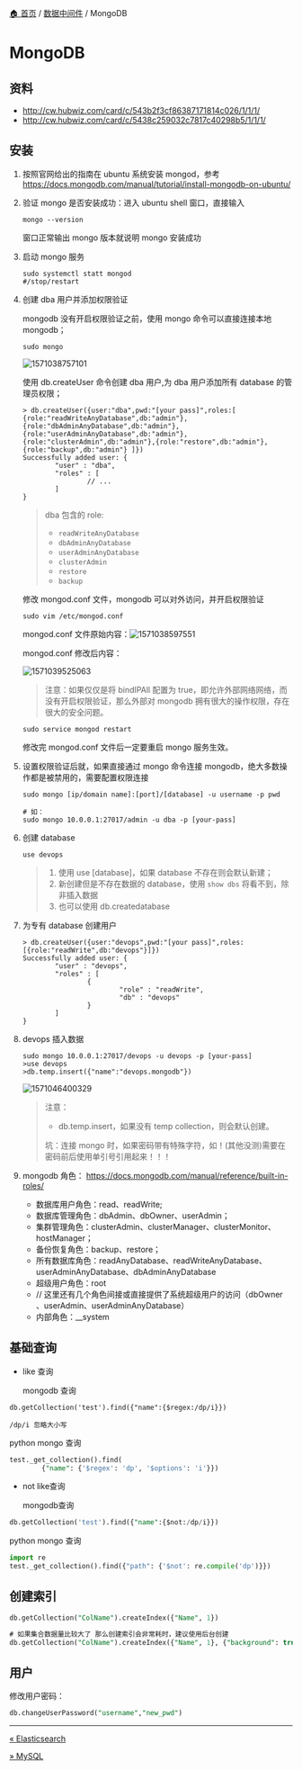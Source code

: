 [🏠 首页](../_index.md) / [数据中间件](_index.md) / MongoDB

# MongoDB

## 资料

- <http://cw.hubwiz.com/card/c/543b2f3cf86387171814c026/1/1/1/>
- <http://cw.hubwiz.com/card/c/5438c259032c7817c40298b5/1/1/1/>

## 安装

1. 按照官网给出的指南在 ubuntu 系统安装 mongod，参考 <https://docs.mongodb.com/manual/tutorial/install-mongodb-on-ubuntu/>

2. 验证 mongo 是否安装成功：进入 ubuntu shell 窗口，直接输入

   ```shell
   mongo --version
   ```

   窗口正常输出 mongo 版本就说明 mongo 安装成功

3. 启动 mongo 服务

   ```shell
   sudo systemctl statt mongod
   #/stop/restart
   ```

4. 创建 dba 用户并添加权限验证

   mongodb 没有开启权限验证之前，使用 mongo 命令可以直接连接本地 mongodb；

   ```shell
   sudo mongo
   ```

   ![1571038757101](https://images.poneding.com/2025/03/202503111821763.png)

   使用 db.createUser 命令创建 dba 用户,为 dba 用户添加所有 database 的管理员权限；

   ```shell
   > db.createUser({user:"dba",pwd:"[your pass]",roles:[ {role:"readWriteAnyDatabase",db:"admin"},{role:"dbAdminAnyDatabase",db:"admin"},{role:"userAdminAnyDatabase",db:"admin"},{role:"clusterAdmin",db:"admin"},{role:"restore",db:"admin"},{role:"backup",db:"admin"} ]})
   Successfully added user: {
           "user" : "dba",
           "roles" : [
                   // ...
           ]
   }
   ```

   > dba 包含的 role:
   >
   > - `readWriteAnyDatabase`
   > - `dbAdminAnyDatabase`
   > - `userAdminAnyDatabase`
   > - `clusterAdmin`
   > - `restore`
   > - `backup`

   修改 mongod.conf 文件，mongodb 可以对外访问，并开启权限验证

   ```shell
   sudo vim /etc/mongod.conf
   ```

   mongod.conf 文件原始内容：![1571038597551](https://images.poneding.com/2025/03/202503111821215.png)

   mongod.conf 修改后内容：

   ![1571039525063](https://images.poneding.com/2025/03/202503111821409.png)

   > 注意：如果仅仅是将 bindIPAll 配置为 true，即允许外部网络网络，而没有开启权限验证，那么外部对 mongodb 拥有很大的操作权限，存在很大的安全问题。

   ```shell
   sudo service mongod restart
   ```

   修改完 mongod.conf 文件后一定要重启 mongo 服务生效。

5. 设置权限验证后就，如果直接通过 mongo 命令连接 mongodb，绝大多数操作都是被禁用的，需要配置权限连接

   ```shell
   sudo mongo [ip/domain name]:[port]/[database] -u username -p pwd
   
   # 如：
   sudo mongo 10.0.0.1:27017/admin -u dba -p [your-pass]
   ```

6. 创建 database

   ```shell
   use devops
   ```

   > 1. 使用 use [database]，如果 database 不存在则会默认新建；
   > 2. 新创建但是不存在数据的 database，使用 `show dbs` 将看不到，除非插入数据
   > 3. 也可以使用 db.createdatabase

7. 为专有 database 创建用户

   ```sehll
   > db.createUser({user:"devops",pwd:"[your pass]",roles:[{role:"readWrite",db:"devops"}]})
   Successfully added user: {
           "user" : "devops",
           "roles" : [
                   {
                           "role" : "readWrite",
                           "db" : "devops"
                   }
           ]
   }
   ```

8. devops 插入数据

   ```shell
   sudo mongo 10.0.0.1:27017/devops -u devops -p [your-pass]
   >use devops
   >db.temp.insert({"name":"devops.mongodb"})
   ```

   ![1571046400329](https://images.poneding.com/2025/03/202503111821212.png)

   > 注意：
   >
   > - db.temp.insert，如果没有 temp collection，则会默认创建。
   >
   > 坑：连接 mongo 时，如果密码带有特殊字符，如！(其他没测)需要在密码前后使用单引号引用起来！！！

9. mongodb 角色： <https://docs.mongodb.com/manual/reference/built-in-roles/>

   - 数据库用户角色：read、readWrite;
   - 数据库管理角色：dbAdmin、dbOwner、userAdmin；
   - 集群管理角色：clusterAdmin、clusterManager、clusterMonitor、hostManager；
   - 备份恢复角色：backup、restore；
   - 所有数据库角色：readAnyDatabase、readWriteAnyDatabase、userAdminAnyDatabase、dbAdminAnyDatabase
   - 超级用户角色：root
   - // 这里还有几个角色间接或直接提供了系统超级用户的访问（dbOwner 、userAdmin、userAdminAnyDatabase）
   - 内部角色：__system

## 基础查询

- like 查询

  mongodb 查询

```shell
db.getCollection('test').find({"name":{$regex:/dp/i}}) 

/dp/i 忽略大小写
```

 python mongo 查询

```sql
test._get_collection().find(
        {"name": {'$regex': 'dp', '$options': 'i'}})
```

- not like查询

  mongodb查询

```sql
db.getCollection('test').find({"name":{$not:/dp/i}}) 
```

 python mongo 查询

```python
import re
test._get_collection().find({"path": {'$not': re.compile('dp')}})
```

## 创建索引

```sql
db.getCollection("ColName").createIndex({"Name", 1})

# 如果集合数据量比较大了 那么创建索引会非常耗时，建议使用后台创建
db.getCollection("ColName").createIndex({"Name", 1}, {"background": true})
```

## 用户

修改用户密码：

```sql
db.changeUserPassword("username","new_pwd")
```

---
[« Elasticsearch](elasticsearch.md)

[» MySQL](mysql.md)
